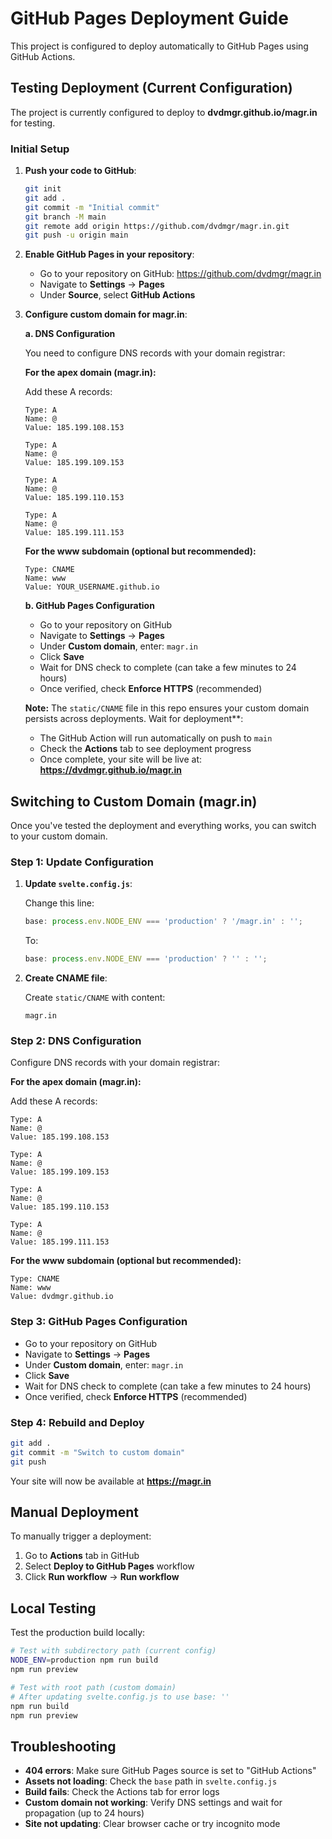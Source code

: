 # GitHub Pages Deployment Guide

This project is configured to deploy automatically to GitHub Pages using GitHub Actions.

## Testing Deployment (Current Configuration)

The project is currently configured to deploy to **dvdmgr.github.io/magr.in** for testing.

### Initial Setup

1. **Push your code to GitHub**:

   ```bash
   git init
   git add .
   git commit -m "Initial commit"
   git branch -M main
   git remote add origin https://github.com/dvdmgr/magr.in.git
   git push -u origin main
   ```

2. **Enable GitHub Pages in your repository**:
   - Go to your repository on GitHub: https://github.com/dvdmgr/magr.in
   - Navigate to **Settings** → **Pages**
   - Under **Source**, select **GitHub Actions**

3. **Configure custom domain for magr.in**:

   **a. DNS Configuration**

   You need to configure DNS records with your domain registrar:

   **For the apex domain (magr.in):**

   Add these A records:

   ```
   Type: A
   Name: @
   Value: 185.199.108.153

   Type: A
   Name: @
   Value: 185.199.109.153

   Type: A
   Name: @
   Value: 185.199.110.153

   Type: A
   Name: @
   Value: 185.199.111.153
   ```

   **For the www subdomain (optional but recommended):**

   ```
   Type: CNAME
   Name: www
   Value: YOUR_USERNAME.github.io
   ```

   **b. GitHub Pages Configuration**
   - Go to your repository on GitHub
   - Navigate to **Settings** → **Pages**
   - Under **Custom domain**, enter: `magr.in`
   - Click **Save**
   - Wait for DNS check to complete (can take a few minutes to 24 hours)
   - Once verified, check **Enforce HTTPS** (recommended)

   **Note:** The `static/CNAME` file in this repo ensures your custom domain persists across deployments.
   Wait for deployment\*\*:
   - The GitHub Action will run automatically on push to `main`
   - Check the **Actions** tab to see deployment progress
   - Once complete, your site will be live at: **https://dvdmgr.github.io/magr.in**

## Switching to Custom Domain (magr.in)

Once you've tested the deployment and everything works, you can switch to your custom domain.

### Step 1: Update Configuration

1. **Update `svelte.config.js`**:

   Change this line:

   ```javascript
   base: process.env.NODE_ENV === 'production' ? '/magr.in' : '';
   ```

   To:

   ```javascript
   base: process.env.NODE_ENV === 'production' ? '' : '';
   ```

2. **Create CNAME file**:

   Create `static/CNAME` with content:

   ```
   magr.in
   ```

### Step 2: DNS Configuration

Configure DNS records with your domain registrar:

**For the apex domain (magr.in):**

Add these A records:

```
Type: A
Name: @
Value: 185.199.108.153

Type: A
Name: @
Value: 185.199.109.153

Type: A
Name: @
Value: 185.199.110.153

Type: A
Name: @
Value: 185.199.111.153
```

**For the www subdomain (optional but recommended):**

```
Type: CNAME
Name: www
Value: dvdmgr.github.io
```

### Step 3: GitHub Pages Configuration

- Go to your repository on GitHub
- Navigate to **Settings** → **Pages**
- Under **Custom domain**, enter: `magr.in`
- Click **Save**
- Wait for DNS check to complete (can take a few minutes to 24 hours)
- Once verified, check **Enforce HTTPS** (recommended)

### Step 4: Rebuild and Deploy

```bash
git add .
git commit -m "Switch to custom domain"
git push
```

Your site will now be available at **https://magr.in**

## Manual Deployment

To manually trigger a deployment:

1. Go to **Actions** tab in GitHub
2. Select **Deploy to GitHub Pages** workflow
3. Click **Run workflow** → **Run workflow**

## Local Testing

Test the production build locally:

```bash
# Test with subdirectory path (current config)
NODE_ENV=production npm run build
npm run preview

# Test with root path (custom domain)
# After updating svelte.config.js to use base: ''
npm run build
npm run preview
```

## Troubleshooting

- **404 errors**: Make sure GitHub Pages source is set to "GitHub Actions"
- **Assets not loading**: Check the `base` path in `svelte.config.js`
- **Build fails**: Check the Actions tab for error logs
- **Custom domain not working**: Verify DNS settings and wait for propagation (up to 24 hours)
- **Site not updating**: Clear browser cache or try incognito mode
